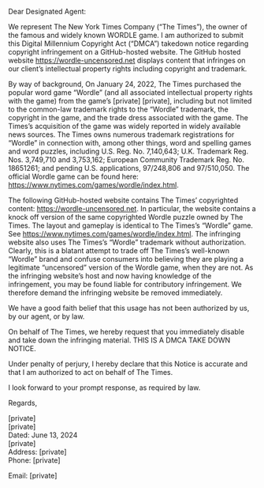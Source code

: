 Dear Designated Agent:

We represent The New York Times Company (“The Times”), the owner of the famous and widely known WORDLE game. I am authorized to submit this Digital Millennium Copyright Act (“DMCA”) takedown notice regarding copyright infringement on a GitHub-hosted website. The GitHub hosted website https://wordle-uncensored.net displays content that infringes on our client’s intellectual property rights including copyright and trademark.

By way of background, On January 24, 2022, The Times purchased the popular word game “Wordle” (and all associated intellectual property rights with the game) from the game’s [private] [private], including but not limited to the common-law trademark rights to the “Wordle” trademark, the copyright in the game, and the trade dress associated with the game. The Times’s acquisition of the game was widely reported in widely available news sources. The Times owns numerous trademark registrations for “Wordle” in connection with, among other things, word and spelling games and word puzzles, including U.S. Reg. No. 7,140,643; U.K. Trademark Reg. Nos. 3,749,710 and 3,753,162; European Community Trademark Reg. No. 18651261; and pending U.S. applications, 97/248,806 and 97/510,050. The official Wordle game can be found here: https://www.nytimes.com/games/wordle/index.html.  

The following GitHub-hosted website contains The Times’ copyrighted content: https://wordle-uncensored.net. In particular, the website contains a knock off version of the same copyrighted Wordle puzzle owned by The Times. The layout and gameplay is identical to The Times’s “Wordle” game. See https://www.nytimes.com/games/wordle/index.html.  The infringing website also uses The Times’s “Wordle” trademark without authorization. Clearly, this is a blatant attempt to trade off The Times’s well-known “Wordle” brand and confuse consumers into believing they are playing a legitimate “uncensored” version of the Wordle game, when they are not. As the infringing website’s host and now having knowledge of the infringement, you may be found liable for contributory infringement. We therefore demand the infringing website be removed immediately.

We have a good faith belief that this usage has not been authorized by us, by our agent, or by law.

On behalf of The Times, we hereby request that you immediately disable and take down the infringing material.  THIS IS A DMCA TAKE DOWN NOTICE.

Under penalty of perjury, I hereby declare that this Notice is accurate and that I am authorized to act on behalf of The Times.

I look forward to your prompt response, as required by law.

Regards,  

[private]  
[private]  
Dated: June 13, 2024  
[private]  
Address: [private]  
Phone: [private]  

Email: [private]  
